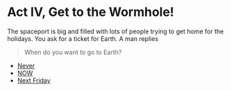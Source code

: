 # Act IV, Get to the Wormhole!

The spaceport is big and filled with lots of people trying to get home
for the holidays. You ask for a ticket for Earth. A man replies

> When do you want to go to Earth?

  * [Never](./1a.md)
  * [NOW](./1b.md)
  * [Next Friday](./1c.md)
